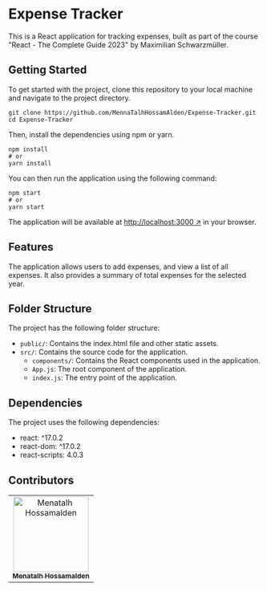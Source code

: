 # Expense Tracker

This is a React application for tracking expenses, built as part of the course "React - The Complete Guide 2023" by Maximilian Schwarzmüller. 

## Getting Started

To get started with the project, clone this repository to your local machine and navigate to the project directory.

```
git clone https://github.com/MennaTalhHossamAlden/Expense-Tracker.git
cd Expense-Tracker
```

Then, install the dependencies using npm or yarn.

```
npm install
# or
yarn install
```

You can then run the application using the following command:

```
npm start
# or
yarn start
```

The application will be available at [http://localhost:3000 ↗](http://localhost:3000) in your browser.

## Features

The application allows users to add expenses, and view a list of all expenses. It also provides a summary of total expenses for the selected year.

## Folder Structure

The project has the following folder structure:

- `public/`: Contains the index.html file and other static assets.
- `src/`: Contains the source code for the application.
  - `components/`: Contains the React components used in the application.
  - `App.js`: The root component of the application.
  - `index.js`: The entry point of the application.

## Dependencies

The project uses the following dependencies:

- react: ^17.0.2
- react-dom: ^17.0.2
- react-scripts: 4.0.3

## Contributors <a name = "Contributors"></a>

<table>
  <tr>
    <td align="center">
    <a href="https://github.com/MennaTalhHossamAlden" target="_black">
    <img src="https://avatars.githubusercontent.com/u/76497207?v=4" width="150px;" alt="Menatalh Hossamalden"/>
    <br />
    <sub><b>Menatalh Hossamalden</b></sub></a>
    
  </tr>
 </table>
